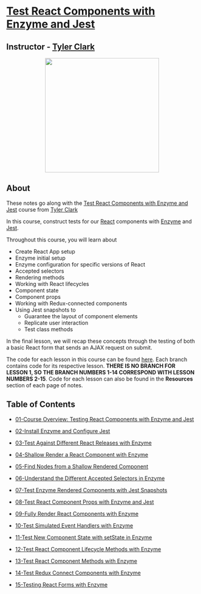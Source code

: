 # [Test React Components with Enzyme and Jest](https://egghead.io/courses/test-react-components-with-enzyme-and-jest)

## Instructor - [Tyler Clark](https://egghead.io/instructors/tyler-clark)

<p align="center"><img src="https://d2eip9sf3oo6c2.cloudfront.net/series/square_covers/000/000/198/full/EGH_TestReactJest-edited.png" width="300"/></p>

## About

These notes go along with the [Test React Components with Enzyme and Jest](https://egghead.io/courses/test-react-components-with-enzyme-and-jest) course from [Tyler Clark](https://egghead.io/instructors/tyler-clark)

In this course, construct tests for our [React]() components with [Enzyme]() and [Jest]().

Throughout this course, you will learn about
- Create React App setup
- Enzyme initial setup
- Enzyme configuration for specific versions of React
- Accepted selectors
- Rendering methods
- Working with React lifecycles
- Component state
- Component props
- Working with Redux-connected components
- Using Jest snapshots to
  - Guarantee the layout of component elements
  - Replicate user interaction
  - Test class methods

In the final lesson, we will recap these concepts through the testing of both a basic React form that sends an AJAX request on submit.

The code for each lesson in this course can be found [here](https://github.com/ParkerGits/react-enzyme-jest). Each branch contains code for its respective lesson. **THERE IS NO BRANCH FOR LESSON 1, SO THE BRANCH NUMBERS 1-14 CORRESPOND WITH LESSON NUMBERS 2-15**. Code for each lesson can also be found in the **Resources** section of each page of notes.

## Table of Contents

- [01-Course Overview: Testing React Components with Enzyme and Jest](01-course-overview-testing-react-components-with-enzyme-and-jest.md)

- [02-Install Enzyme and Configure Jest](02-install-enzyme-and-configure-jest.md)

- [03-Test Against Different React Releases with Enzyme](03-test-against-different-react-releases-with-enzyme.md)

- [04-Shallow Render a React Component with Enzyme](04-shallow-render-a-react-component-with-enzyme.md)

- [05-Find Nodes from a Shallow Rendered Component](05-find-nodes-from-a-shallow-rendered-component.md)

- [06-Understand the Different Accepted Selectors in Enzyme](06-understand-the-different-accepted-selectors-in-enzyme.md)

- [07-Test Enzyme Rendered Components with Jest Snapshots](07-test-enzyme-rendered-components-with-jest-snapshots.md)

- [08-Test React Component Props with Enzyme and Jest](08-test-react-component-props-with-enzyme-and-jest.md)

- [09-Fully Render React Components with Enzyme](09-fully-render-react-components-with-enzyme.md)

- [10-Test Simulated Event Handlers with Enzyme](10-test-simulated-event-handlers-with-enzyme.md)

- [11-Test New Component State with setState in Enzyme](11-test-new-component-state-with-set-state-in-enzyme.md)

- [12-Test React Component Lifecycle Methods with Enzyme](12-test-react-component-lifecycle-methods-with-enzyme.md)

- [13-Test React Component Methods with Enzyme](13-test-react-component-methods-with-enzyme.md)

- [14-Test Redux Connect Components with Enzyme](14-test-redux-connect-components-with-enzyme.md)

- [15-Testing React Forms with Enzyme](15-testing-react-forms-with-enzyme.md)
